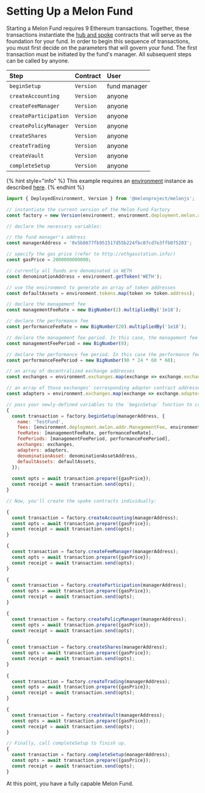 # Setting Up a Melon Fund

Starting a Melon Fund requires 9 Ethereum transactions. Together, these transactions instantiate the [hub and spoke](https://docs.melonport.com/chapters/fund.html#hub--spoke) contracts that will serve as the foundation for your fund. In order to begin this sequence of transactions, you must first decide on the parameters that will govern your fund. The first transaction must be initiated by the fund's manager. All subsequent steps can be called by anyone. 

| Step | Contract | User |
| :--- | :--- | :--- |
| `beginSetup` | `Version` | fund manager |
| `createAccounting` | `Version` | anyone |
| `createFeeManager` | `Version` | anyone |
| `createParticipation` | `Version` | anyone |
| `createPolicyManager` | `Version` | anyone |
| `createShares` | `Version` | anyone |
| `createTrading` | `Version` | anyone |
| `createVault` | `Version` | anyone |
| `completeSetup` | `Version` | anyone |

{% hint style="info" %}
This example requires an [environment](../building-blocks/environment/) instance as described [here](../building-blocks/environment/).
{% endhint %}

```javascript
import { DeployedEnvironment, Version } from '@melonproject/melonjs';

// instantiate the current version of the Melon Fund Factory
const factory = new Version(environment, environment.deployment.melon.addr.Version);

// declare the necessary variables:

// the fund manager's address
const managerAddress = '0x5b8677fb951517d55b224fbc07cd7e3ffb075203';

// specify the gas price (refer to http://ethgasstation.info/)
const gasPrice = 2000000000000; 

// currently all funds are denominated in WETH
const denominationAddress = environment.getToken('WETH'); 

// use the environment to generate an array of token addresses
const defaultAssets = environment.tokens.map(token => token.address);  

// declare the management fee
const managementFeeRate = new BigNumber(2).multipliedBy('1e18'); 

// declare the performance fee
const performanceFeeRate = new BigNumber(20).multipliedBy('1e18'); 

// declare the management fee period. In this case, the management fee is always redeemable
const managementFeePeriod = new BigNumber(0);

// declare the performance fee period. In this case the performance fee is redeemable every 90 days
const performanceFeePeriod = new BigNumber(90 * 24 * 60 * 60);

// an array of decentralized exchange addresses 
const exchanges = environment.exchanges.map(exchange => exchange.exchange); 

// an array of those exchanges' corresponding adapter contract addresses 
const adapters = environment.exchanges.map(exchange => exchange.adapter); 

// pass your newly-defined variables to the `beginSetup` function to create the transaction and you're on your way.
{
  const transaction = factory.beginSetup(managerAddress, {
    name: 'TestFund',
    fees: [environment.deployment.melon.addr.ManagementFee, environment.deployment.melon.addr.PerformanceFee],
    feeRates: [managementFeeRate, performanceFeeRate],
    feePeriods: [managementFeePeriod, performanceFeePeriod],
    exchanges: exchanges,
    adapters: adapters,
    denominationAsset: denominationAssetAddress,
    defaultAssets: defaultAssets,
  });
  
  const opts = await transaction.prepare({gasPrice});
  const receipt = await transaction.send(opts);
}

// Now, you'll create the spoke contracts individually:

{
  const transaction = factory.createAccounting(managerAddress);
  const opts = await transaction.prepare({gasPrice});
  const receipt = await transaction.send(opts);
}

{
  const transaction = factory.createFeeManager(managerAddress);
  const opts = await transaction.prepare({gasPrice});
  const receipt = await transaction.send(opts);
}

{
  const transaction = factory.createParticipation(managerAddress);
  const opts = await transaction.prepare({gasPrice});
  const receipt = await transaction.send(opts);
}

{
  const transaction = factory.createPolicyManager(managerAddress);
  const opts = await transaction.prepare({gasPrice});
  const receipt = await transaction.send(opts);

{
  const transaction = factory.createShares(managerAddress);
  const opts = await transaction.prepare({gasPrice});
  const receipt = await transaction.send(opts);
}
  
{
  const transaction = factory.createTrading(managerAddress);
  const opts = await transaction.prepare({gasPrice});
  const receipt = await transaction.send(opts);
}

{
  const transaction = factory.createVault(managerAddress);
  const opts = await transaction.prepare({gasPrice});
  const receipt = await transaction.send(opts);
}

// Finally, call completeSetup to finish up.
{
  const transaction = factory.completeSetup(managerAddress);
  const opts = await transaction.prepare({gasPrice});
  const receipt = await transaction.send(opts);
}
```

At this point, you have a fully capable Melon Fund. 

